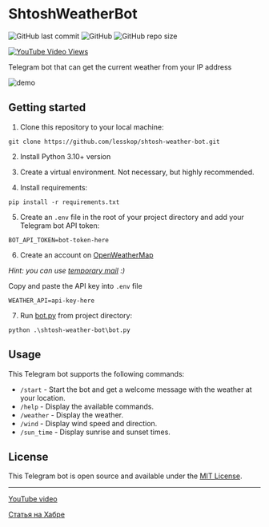 # ShtoshWeatherBot

![GitHub last commit](https://img.shields.io/github/last-commit/lesskop/shtosh-weather-bot?style=flat-square)
![GitHub](https://img.shields.io/github/license/lesskop/shtosh-weather-bot?style=flat-square)
![GitHub repo size](https://img.shields.io/github/repo-size/lesskop/shtosh-weather-bot?style=flat-square)

<a href="https://www.youtube.com/watch?v=9cOnJLpwbpU">
    <img alt="YouTube Video Views" src="https://img.shields.io/youtube/views/9cOnJLpwbpU?style=social">
</a>

Telegram bot that can get the current weather from your IP address

![demo](demo.gif)

## Getting started

1. Clone this repository to your local machine:

`git clone https://github.com/lesskop/shtosh-weather-bot.git`

2. Install Python 3.10+ version

3. Create a virtual environment. Not necessary, but highly recommended.

4. Install requirements:

`pip install -r requirements.txt`

5. Create an `.env` file in the root of your project directory and add your Telegram bot API token:

`BOT_API_TOKEN=bot-token-here`

6. Create an account on [OpenWeatherMap](https://home.openweathermap.org/users/sign_up)

*Hint: you can use [temporary mail](https://tempail.com/en/) :)*

Сopy and paste the API key into `.env` file

`WEATHER_API=api-key-here`

7. Run [bot.py](shtosh-weather-bot/bot.py) from project directory:

`python .\shtosh-weather-bot\bot.py`

## Usage

This Telegram bot supports the following commands:

* `/start` - Start the bot and get a welcome message with the weather at your location.
* `/help` - Display the available commands.
* `/weather` - Display the weather.
* `/wind` - Display wind speed and direction.
* `/sun_time` - Display sunrise and sunset times.

## License

This Telegram bot is open source and available under the [MIT License](LICENCE).

---
[YouTube video](https://youtu.be/9cOnJLpwbpU)

[Статья на Хабре](https://habr.com/p/684038/)